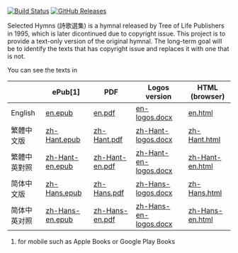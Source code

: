 <!--This README is auto-generated from `docs/README.md`. Do not edit this file directly.-->

[![Build
Status](https://travis-ci.org/ickc/selected-hymns.svg?branch=master)](https://travis-ci.org/ickc/selected-hymns)
[![GitHub
Releases](https://img.shields.io/github/tag/ickc/selected-hymns.svg?label=github+release)](https://github.com/ickc/selected-hymns/releases)

Selected Hymns (詩歌選集) is a hymnal released by Tree of Life Publishers in
1995, which is later dicontinued due to copyright issue. This project is
to provide a text-only version of the original hymnal. The long-term
goal will be to identify the texts that has copyright issue and replaces
it with one that is not.

You can see the texts in

|         | ePub\[1\]                                                                                          | PDF                                                                                              | Logos version                                                                                                  | HTML (browser)                     |
| ------- | -------------------------------------------------------------------------------------------------- | ------------------------------------------------------------------------------------------------ | -------------------------------------------------------------------------------------------------------------- | ---------------------------------- |
| English | [en.epub](https://github.com/ickc/selected-hymns/releases/download/v0.9.1/en.epub)                 | [en.pdf](https://github.com/ickc/selected-hymns/releases/download/v0.9.1/en.pdf)                 | [en-logos.docx](https://github.com/ickc/selected-hymns/releases/download/v0.9.1/en-logos.docx)                 | [en.html](en.html)                 |
| 繁體中文版   | [zh-Hant.epub](https://github.com/ickc/selected-hymns/releases/download/v0.9.1/zh-Hant.epub)       | [zh-Hant.pdf](https://github.com/ickc/selected-hymns/releases/download/v0.9.1/zh-Hant.pdf)       | [zh-Hant-logos.docx](https://github.com/ickc/selected-hymns/releases/download/v0.9.1/zh-Hant-logos.docx)       | [zh-Hant.html](zh-Hant.html)       |
| 繁體中英對照  | [zh-Hant-en.epub](https://github.com/ickc/selected-hymns/releases/download/v0.9.1/zh-Hant-en.epub) | [zh-Hant-en.pdf](https://github.com/ickc/selected-hymns/releases/download/v0.9.1/zh-Hant-en.pdf) | [zh-Hant-en-logos.docx](https://github.com/ickc/selected-hymns/releases/download/v0.9.1/zh-Hant-en-logos.docx) | [zh-Hant-en.html](zh-Hant-en.html) |
| 简体中文版   | [zh-Hans.epub](https://github.com/ickc/selected-hymns/releases/download/v0.9.1/zh-Hans.epub)       | [zh-Hans.pdf](https://github.com/ickc/selected-hymns/releases/download/v0.9.1/zh-Hans.pdf)       | [zh-Hans-logos.docx](https://github.com/ickc/selected-hymns/releases/download/v0.9.1/zh-Hans-logos.docx)       | [zh-Hans.html](zh-Hans.html)       |
| 简体中英对照  | [zh-Hans-en.epub](https://github.com/ickc/selected-hymns/releases/download/v0.9.1/zh-Hans-en.epub) | [zh-Hans-en.pdf](https://github.com/ickc/selected-hymns/releases/download/v0.9.1/zh-Hans-en.pdf) | [zh-Hans-en-logos.docx](https://github.com/ickc/selected-hymns/releases/download/v0.9.1/zh-Hans-en-logos.docx) | [zh-Hans-en.html](zh-Hans-en.html) |

1.  for mobile such as Apple Books or Google Play Books
